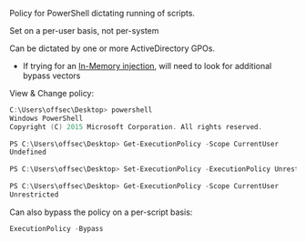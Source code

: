 
Policy for PowerShell dictating running of scripts.  
  
Set on a per-user basis, not per-system  
  
Can be dictated by one or more ActiveDirectory GPOs.  
- If trying for an [In-Memory injection](14.2.2%20-%20In-Memory.md), will need to look for additional bypass vectors  
  
  
View & Change policy:  
```powershell
C:\Users\offsec\Desktop> powershell  
Windows PowerShell  
Copyright (C) 2015 Microsoft Corporation. All rights reserved.  
  
PS C:\Users\offsec\Desktop> Get-ExecutionPolicy -Scope CurrentUser  
Undefined  
  
PS C:\Users\offsec\Desktop> Set-ExecutionPolicy -ExecutionPolicy Unrestricted -Scope CurrentUser  
  
PS C:\Users\offsec\Desktop> Get-ExecutionPolicy -Scope CurrentUser  
Unrestricted
```
  
Can also bypass the policy on a per-script basis:  
```powershell
ExecutionPolicy -Bypass
```